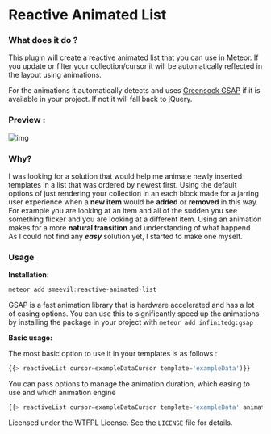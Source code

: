 # Reactive Animated List

### What does it do ?

This plugin will create a reactive animated list that you can use in Meteor. If you update or filter your collection/cursor it will be automatically reflected in the layout using animations.

For the animations it automatically detects and uses [Greensock GSAP](https://greensock.com/gsap) if it is available in your project. If not it will fall back to jQuery.
 
### Preview :
![img](https://s3.amazonaws.com/f.cl.ly/items/1p1o0t1R2V3x2H1R3N1B/Screen%20Recording%202015-01-09%20at%2004.32%20pm.gif)

### Why?

I was looking for a solution that would help me animate newly inserted templates in a list that was ordered by newest first. Using the default options of just rendering your collection in an each block made for a jarring user experience when a **new item** would be **added** or **removed** in this way. For example you are looking at an item and all of the sudden you see something flicker and you are looking at a different item. Using an animation makes for a more **natural transition** and understanding of what happend. As I could not find any **_easy_** solution yet, I started to make one myself.

### Usage

**Installation:**

~~~js
meteor add smeevil:reactive-animated-list
~~~

GSAP is a fast animation library that is hardware accelerated and has a lot of easing options. You can use this to significantly speed up the animations by installing the package in your project with ```meteor add infinitedg:gsap```

**Basic usage:**

The most basic option to use it in your templates is as follows :
~~~js
{{> reactiveList cursor=exampleDataCursor template='exampleData')}}
~~~

You can pass options to manage the animation duration, which easing to use and which animation engine

~~~js
{{> reactiveList cursor=exampleDataCursor template='exampleData' animationDuration=0.5 easing='Power0.easeInOut' engine='gsap'}}
~~~


Licensed under the WTFPL License. See the `LICENSE` file for details.
